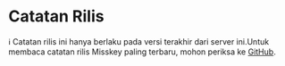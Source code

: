 # Catatan Rilis
<div class="info">ℹ️ Catatan rilis ini hanya berlaku pada versi terakhir dari server ini.Untuk membaca catatan rilis Misskey paling terbaru, mohon periksa ke <a href="https://github.com/misskey-dev/misskey/blob/master/CHANGELOG.md" target="_blank">GitHub</a>.</div>

<!-- For translators: Do not edit these comments. -->
<!--[CHANGELOG]-->
